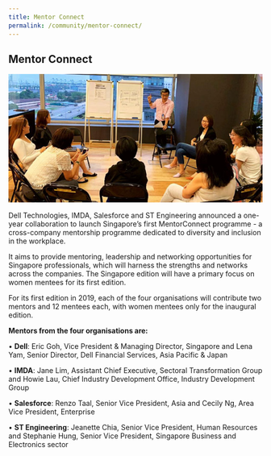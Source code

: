 ```yaml
---
title: Mentor Connect
permalink: /community/mentor-connect/
---
```

<h2>Mentor Connect </h2>
<p><img src="/images/2019/mentor-connect2.jpg"/></p>
Dell Technologies, IMDA, Salesforce and ST Engineering announced a one-year collaboration to launch Singapore’s first MentorConnect programme - a cross-company mentorship programme dedicated to diversity and inclusion in the workplace.

It aims to provide mentoring, leadership and networking opportunities for Singapore professionals, which will harness the strengths and networks across the companies. The Singapore edition will have a primary focus on women mentees for its first edition.

For its first edition in 2019, each of the four organisations will contribute two mentors and 12 mentees each, with women mentees only for the inaugural edition.
<p><strong>Mentors from the four organisations are: </strong></p>

• **Dell**: Eric Goh, Vice President & Managing Director, Singapore and Lena Yam, Senior Director, Dell Financial Services, Asia Pacific & Japan

• **IMDA**: Jane Lim, Assistant Chief Executive, Sectoral Transformation Group and Howie Lau, Chief Industry Development Office, Industry Development Group

• **Salesforce**: Renzo Taal, Senior Vice President, Asia and Cecily Ng, Area Vice President, Enterprise

• **ST Engineering**: Jeanette Chia, Senior Vice President, Human Resources and Stephanie Hung, Senior Vice President, Singapore Business and Electronics sector
